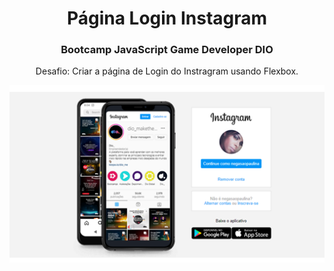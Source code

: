 <h1 align="center"> Página Login Instagram</h1>

<h3 align="center"> Bootcamp JavaScript Game Developer DIO </h3>
<p align="center">
Desafio: Criar a página de Login do Instragram usando Flexbox.
</p>
<p align="center">
<img src= "https://github.com/Sandra-Silva-Santos/Pagina-Instagram-login/blob/main/img/Pagina%20Instagram.png"
</p>

